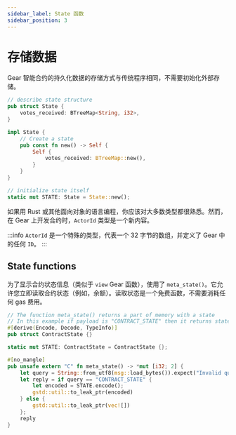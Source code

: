 ```yaml
---
sidebar_label: State 函数
sidebar_position: 3
---
```


# 存储数据

Gear 智能合约的持久化数据的存储方式与传统程序相同，不需要初始化外部存储。

```rust
// describe state structure
pub struct State {
    votes_received: BTreeMap<String, i32>,
}

impl State {
    // Create a state
    pub const fn new() -> Self {
        Self {
            votes_received: BTreeMap::new(),
        }
    }
}

// initialize state itself
static mut STATE: State = State::new();
```

如果用 Rust 或其他面向对象的语言编程，你应该对大多数类型都很熟悉。然而，在 Gear 上开发合约时，`ActorId` 类型是一个新内容。

:::info
`ActorId` 是一个特殊的类型，代表一个 32 字节的数组，并定义了 Gear 中的任何 `ID`。
:::

## State functions

为了显示合约状态信息（类似于 `view` Gear 函数），使用了 `meta_state()`。它允许您立即读取合约状态（例如，余额）。读取状态是一个免费函数，不需要消耗任何 gas 费用。

```rust
// The function meta_state() returns a part of memory with a state
// In this example if payload is "CONTRACT_STATE" then it returns state
#[derive(Encode, Decode, TypeInfo)]
pub struct ContractState {}

static mut STATE: ContractState = ContractState {};

#[no_mangle]
pub unsafe extern "C" fn meta_state() -> *mut [i32; 2] {
    let query = String::from_utf8(msg::load_bytes()).expect("Invalid query");
    let reply = if query == "CONTRACT_STATE" {
        let encoded = STATE.encode();
        gstd::util::to_leak_ptr(encoded)
    } else {
        gstd::util::to_leak_ptr(vec![])
    };
    reply
}
```